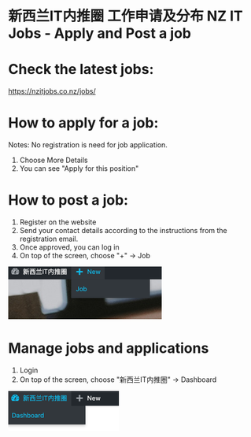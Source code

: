 # 新西兰IT内推圈 工作申请及分布 NZ IT Jobs - Apply and Post a job

# Check the latest jobs:
https://nzitjobs.co.nz/jobs/

# How to apply for a job:
Notes: No registration is need for job application.
1. Choose More Details 
2. You can see "Apply for this position"

# How to post a job:
1. Register on the website
2. Send your contact details according to the instructions from the registration email.
3. Once approved, you can log in
4. On top of the screen, choose "+" -> Job

![alt text](post.png "post new job")

# Manage jobs and applications
1. Login
2. On top of the screen, choose "新西兰IT内推圈" -> Dashboard

![alt text](dashboard.png "manage")
